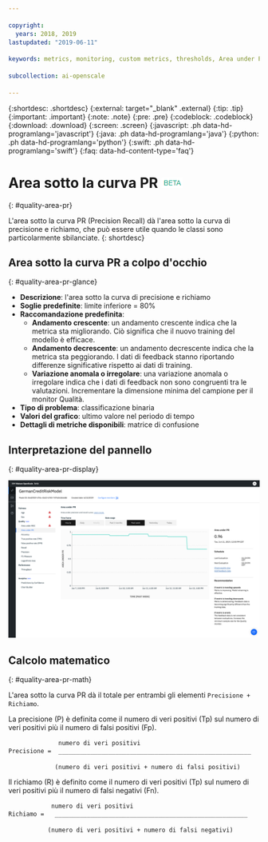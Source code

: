 ```yaml
---

copyright:
  years: 2018, 2019
lastupdated: "2019-06-11"

keywords: metrics, monitoring, custom metrics, thresholds, Area under PR

subcollection: ai-openscale

---
```


{:shortdesc: .shortdesc}
{:external: target="_blank" .external}
{:tip: .tip}
{:important: .important}
{:note: .note}
{:pre: .pre}
{:codeblock: .codeblock}
{:download: .download}
{:screen: .screen}
{:javascript: .ph data-hd-programlang='javascript'}
{:java: .ph data-hd-programlang='java'}
{:python: .ph data-hd-programlang='python'}
{:swift: .ph data-hd-programlang='swift'}
{:faq: data-hd-content-type='faq'}

# Area sotto la curva PR ![tag beta](images/beta.png)
{: #quality-area-pr}

L'area sotto la curva PR (Precision Recall) dà l'area sotto la curva di precisione e richiamo, che può essere utile quando le classi sono particolarmente sbilanciate.
{: shortdesc}

## Area sotto la curva PR a colpo d'occhio
{: #quality-area-pr-glance}

- **Descrizione**: l'area sotto la curva di precisione e richiamo
- **Soglie predefinite**: limite inferiore = 80%
- **Raccomandazione predefinita**:
   - **Andamento crescente**: un andamento crescente indica che la metrica sta migliorando. Ciò significa che il nuovo training del modello è efficace.
   - **Andamento decrescente**: un andamento decrescente indica che la metrica sta peggiorando. I dati di feedback stanno riportando differenze significative rispetto ai dati di training.
   - **Variazione anomala o irregolare**: una variazione anomala o irregolare indica che i dati di feedback non sono congruenti tra le valutazioni. Incrementare la dimensione minima del campione per il monitor Qualità.
- **Tipo di problema**: classificazione binaria
- **Valori del grafico**: ultimo valore nel periodo di tempo
- **Dettagli di metriche disponibili**: matrice di confusione

## Interpretazione del pannello
{: #quality-area-pr-display}

![viene visualizzata l'area sotto PR con metrica che tende al basso](images/quality-area-under-pr.png)


## Calcolo matematico
{: #quality-area-pr-math}

L'area sotto la curva PR dà il totale per entrambi gli elementi `Precisione + Richiamo`.

La precisione (P) è definita come il numero di veri positivi (Tp) sul numero di veri positivi più il numero di falsi positivi (Fp).

```
              numero di veri positivi
Precisione =  ______________________________________________________

             (numero di veri positivi + numero di falsi positivi)
```

Il richiamo (R) è definito come il numero di veri positivi (Tp) sul numero di veri positivi più il numero di falsi negativi (Fn).

```
            numero di veri positivi
Richiamo =   ______________________________________________________

           (numero di veri positivi + numero di falsi negativi)
```

